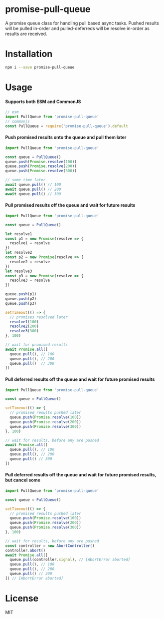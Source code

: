 # promise-pull-queue

A promise queue class for handling pull based async tasks. Pushed results will be pulled in-order and pulled-deferreds will be resolve in-order as results are received.

# Installation

```sh
npm i --save promise-pull-queue
```

# Usage

#### Supports both ESM and CommonJS

```js
// esm
import PullQueue from 'promise-pull-queue'
// commonjs
const PullQueue = require('promise-pull-queue').default
```

#### Push promised results onto the queue and pull them later

```js
import PullQueue from 'promise-pull-queue'

const queue = PullQueue()
queue.push(Promise.resolve(100))
queue.push(Promise.resolve(200))
queue.push(Promise.resolve(300))

// some time later
await queue.pull() // 100
await queue.pull() // 200
await queue.pull() // 300
```

#### Pull promised results off the queue and wait for future results

```js
import PullQueue from 'promise-pull-queue'

const queue = PullQueue()

let resolve1
const p1 = new Promise(resolve => {
  resolve1 = resolve
})
let resolve2
const p2 = new Promise(resolve => {
  resolve2 = resolve
})
let resolve3
const p3 = new Promise(resolve => {
  resolve3 = resolve
})

queue.push(p1)
queue.push(p2)
queue.push(p3)

setTimeout(() => {
  // promises resolved later
  resolve1(100)
  resolve2(200)
  resolve3(300)
}, 100)

// wait for promised results
await Promise.all([
  queue.pull(), // 100
  queue.pull(), // 200
  queue.pull()  // 300
])
```

#### Pull deferred results off the queue and wait for future promised results

```js
import PullQueue from 'promise-pull-queue'

const queue = PullQueue()

setTimeout(() => {
  // promised results pushed later
  queue.push(Promise.resolve(100))
  queue.push(Promise.resolve(200))
  queue.push(Promise.resolve(300))
}, 100)

// wait for results, before any are pushed
await Promise.all([
  queue.pull(), // 100
  queue.pull(), // 200
  queue.pull() // 300
])
```

#### Pull deferred results off the queue and wait for future promised results, but cancel some

```js
import PullQueue from 'promise-pull-queue'

const queue = PullQueue()

setTimeout(() => {
  // promised results pushed later
  queue.push(Promise.resolve(100))
  queue.push(Promise.resolve(200))
  queue.push(Promise.resolve(300))
}, 100)

// wait for results, before any are pushed
const controller = new AbortController()
controller.abort()
await Promise.all([
  queue.pull(controller.signal), // [AbortError aborted]
  queue.pull(), // 100
  queue.pull(), // 200
  queue.pull() // 300
]) // [AbortError aborted]
```

# License

MIT

